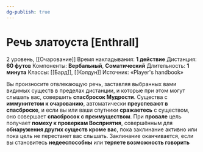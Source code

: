 ```yaml
---
dg-publish: true
---
```

# Речь златоуста [Enthrall]
2 уровень, [[Очарование]]
Время накладывания: **1 действие**
Дистанция: **60 футов**
Компоненты: **Вербальный**, **Соматический**
Длительность: **1 минута**
Классы: [[Бард]], [[Колдун]]
Источник: «Player's handbook»

Вы произносите отвлекающую речь, заставляя выбранных вами видимых существ в пределах дистанции, и которые при этом могут слышать вас, совершить **спасбросок Мудрости**. Существа с **иммунитетом к очарованию**, автоматически **преуспевают в спасброске**, и если вы или ваши спутники **сражаетесь** с существом, оно совершает **спасбросок с преимуществом**. При **провале** цель получает **помеху к проверкам Восприятия**, совершённым для **обнаружения других существ кроме вас**, пока заклинание активно или пока цель не перестанет вас слышать. Заклинание оканчивается, если вы становитесь **недееспособны** или **теряете возможность говорить**